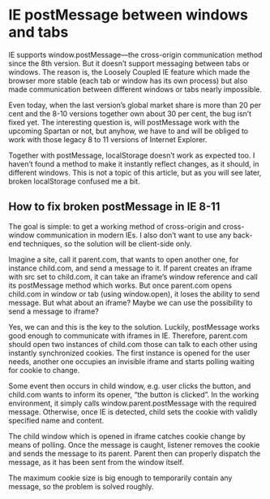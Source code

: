 <!---
{
	"title": "IE postMessage between windows and tabs",
	"date": "2015-02-12 23:21",
	"preview": "<p>IE supports window.postMessage—the cross-origin communication method since the 8th version. But it doesn’t support messaging between tabs or windows. The reason is, the Loosely Coupled IE feature which made the browser more stable (each tab or window has its own process) but also made communication between different windows or tabs nearly impossible.</p>",
	"more": "How to fix broken postMessage in IE 8-11",

	"template": "useful"
}
-->
# IE postMessage between windows and tabs

IE supports window.postMessage—the cross-origin communication method since the 8th version. But it doesn’t support messaging between tabs or windows. The reason is, the Loosely Coupled IE feature which made the browser more stable (each tab or window has its own process) but also made communication between different windows or tabs nearly impossible.

Even today, when the last version’s global market share is more than 20 per cent and the 8-10 versions together own about 30 per cent, the bug isn’t fixed yet. The interesting question is, will postMessage work with the upcoming Spartan or not, but anyhow, we have to and will be obliged to work with those legacy 8 to 11 versions of Internet Explorer.

Together with postMessage, localStorage doesn’t work as expected too. I haven’t found a method to make it instantly reflect changes, as it should, in different windows. This is not a topic of this article, but as you will see later, broken localStorage confused me a bit.

## How to fix broken postMessage in IE 8-11

The goal is simple: to get a working method of cross-origin and cross-window communication in modern IEs. I also don’t want to use any back-end techniques, so the solution will be client-side only.

Imagine a site, call it parent.com, that wants to open another one, for instance child.com, and send a message to it. If parent creates an iframe with src set to child.com, it can take an iframe’s window reference and call its postMessage method which works. But once parent.com opens child.com in window or tab (using window.open), it loses the ability to send message. But what about an iframe? Maybe we can use the possibility to send a message to iframe?

Yes, we can and this is the key to the solution. Luckily, postMessage works good enough to communicate with iframes in IE. Therefore, parent.com should open two instances of child.com those can talk to each other using instantly synchronized cookies. The first instance is opened for the user needs, another one occupies an invisible iframe and starts polling waiting for cookie to change.

Some event then occurs in child window, e.g. user clicks the button, and child.com wants to inform its opener, “the button is clicked”. In the working environment, it simply calls window.parent.postMessage with the required message. Otherwise, once IE is detected, child sets the cookie with validly specified name and content.

The child window which is opened in iframe catches cookie change by means of polling. Once the message is caught, listener removes the cookie and sends the message to its parent. Parent then can properly dispatch the message, as it has been sent from the window itself.

The maximum cookie size is big enough to temporarily contain any message, so the problem is solved roughly.
